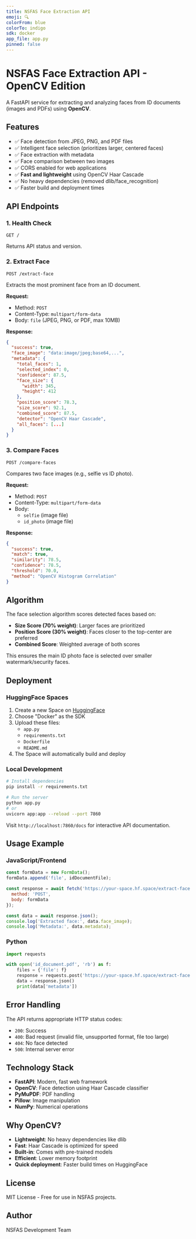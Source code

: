 ```yaml
---
title: NSFAS Face Extraction API
emoji: 🔍
colorFrom: blue
colorTo: indigo
sdk: docker
app_file: app.py
pinned: false
---
```


# NSFAS Face Extraction API - OpenCV Edition

A FastAPI service for extracting and analyzing faces from ID documents (images and PDFs) using **OpenCV**.

## Features

- ✅ Face detection from JPEG, PNG, and PDF files
- ✅ Intelligent face selection (prioritizes larger, centered faces)
- ✅ Face extraction with metadata
- ✅ Face comparison between two images  
- ✅ CORS enabled for web applications
- ✅ **Fast and lightweight** using OpenCV Haar Cascade
- ✅ No heavy dependencies (removed dlib/face_recognition)
- ✅ Faster build and deployment times

## API Endpoints

### 1. Health Check
```
GET /
```
Returns API status and version.

### 2. Extract Face
```
POST /extract-face
```
Extracts the most prominent face from an ID document.

**Request:**
- Method: `POST`
- Content-Type: `multipart/form-data`
- Body: `file` (JPEG, PNG, or PDF, max 10MB)

**Response:**
```json
{
  "success": true,
  "face_image": "data:image/jpeg;base64,...",
  "metadata": {
    "total_faces": 1,
    "selected_index": 0,
    "confidence": 87.5,
    "face_size": {
      "width": 345,
      "height": 412
    },
    "position_score": 78.3,
    "size_score": 92.1,
    "combined_score": 87.5,
    "detector": "OpenCV Haar Cascade",
    "all_faces": [...]
  }
}
```

### 3. Compare Faces
```
POST /compare-faces
```
Compares two face images (e.g., selfie vs ID photo).

**Request:**
- Method: `POST`
- Content-Type: `multipart/form-data`
- Body: 
  - `selfie` (image file)
  - `id_photo` (image file)

**Response:**
```json
{
  "success": true,
  "match": true,
  "similarity": 78.5,
  "confidence": 78.5,
  "threshold": 70.0,
  "method": "OpenCV Histogram Correlation"
}
```

## Algorithm

The face selection algorithm scores detected faces based on:
- **Size Score (70% weight)**: Larger faces are prioritized
- **Position Score (30% weight)**: Faces closer to the top-center are preferred
- **Combined Score**: Weighted average of both scores

This ensures the main ID photo face is selected over smaller watermark/security faces.

## Deployment

### HuggingFace Spaces

1. Create a new Space on [HuggingFace](https://huggingface.co/spaces)
2. Choose "Docker" as the SDK
3. Upload these files:
   - `app.py`
   - `requirements.txt`
   - `Dockerfile`
   - `README.md`
4. The Space will automatically build and deploy

### Local Development

```bash
# Install dependencies
pip install -r requirements.txt

# Run the server
python app.py
# or
uvicorn app:app --reload --port 7860
```

Visit `http://localhost:7860/docs` for interactive API documentation.

## Usage Example

### JavaScript/Frontend

```javascript
const formData = new FormData();
formData.append('file', idDocumentFile);

const response = await fetch('https://your-space.hf.space/extract-face', {
  method: 'POST',
  body: formData
});

const data = await response.json();
console.log('Extracted face:', data.face_image);
console.log('Metadata:', data.metadata);
```

### Python

```python
import requests

with open('id_document.pdf', 'rb') as f:
    files = {'file': f}
    response = requests.post('https://your-space.hf.space/extract-face', files=files)
    data = response.json()
    print(data['metadata'])
```

## Error Handling

The API returns appropriate HTTP status codes:
- `200`: Success
- `400`: Bad request (invalid file, unsupported format, file too large)
- `404`: No face detected
- `500`: Internal server error

## Technology Stack

- **FastAPI**: Modern, fast web framework
- **OpenCV**: Face detection using Haar Cascade classifier
- **PyMuPDF**: PDF handling
- **Pillow**: Image manipulation
- **NumPy**: Numerical operations

## Why OpenCV?

- **Lightweight**: No heavy dependencies like dlib
- **Fast**: Haar Cascade is optimized for speed
- **Built-in**: Comes with pre-trained models
- **Efficient**: Lower memory footprint
- **Quick deployment**: Faster build times on HuggingFace

## License

MIT License - Free for use in NSFAS projects.

## Author

NSFAS Development Team

